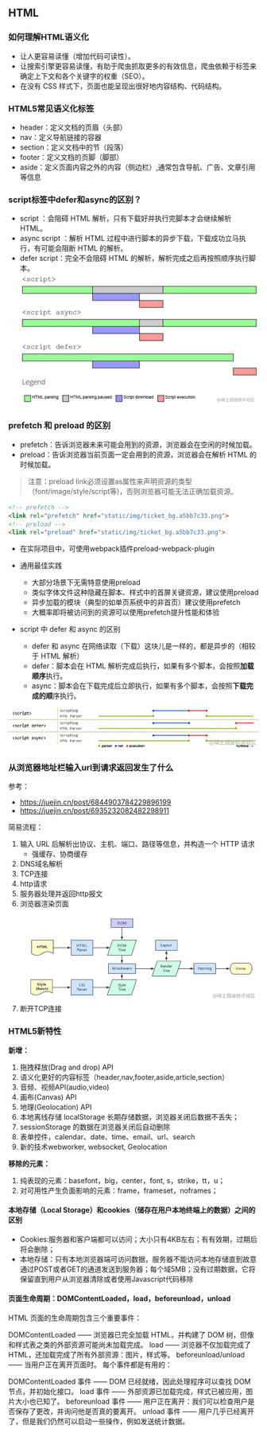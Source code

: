 
## HTML

### 如何理解HTML语义化
* 让人更容易读懂（增加代码可读性）。
* 让搜索引擎更容易读懂，有助于爬虫抓取更多的有效信息，爬虫依赖于标签来确定上下文和各个关键字的权重（SEO）。
* 在没有 CSS 样式下，页面也能呈现出很好地内容结构、代码结构。

### HTML5常见语义化标签
* header：定义文档的页眉（头部）
* nav：定义导航链接的容器
* section：定义文档中的节（段落）
* footer：定义文档的页脚（脚部）
* aside：定义页面内容之外的内容（侧边栏）,通常包含导航、广告、文章引用等信息
### script标签中defer和async的区别？
* script ：会阻碍 HTML 解析，只有下载好并执行完脚本才会继续解析 HTML。
* async script ：解析 HTML 过程中进行脚本的异步下载，下载成功立马执行，有可能会阻断 HTML 的解析。
* defer script：完全不会阻碍 HTML 的解析，解析完成之后再按照顺序执行脚本。
![script执行](../00_images/script_defer_async.png)

### prefetch 和 preload 的区别
* prefetch：告诉浏览器未来可能会用到的资源，浏览器会在空闲的时候加载。
* preload：告诉浏览器当前页面一定会用到的资源，浏览器会在解析 HTML 的时候加载。
> 注意：preload link必须设置as属性来声明资源的类型（font/image/style/script等)，否则浏览器可能无法正确加载资源。
```html
<!-- prefetch -->
<link rel="prefetch" href="static/img/ticket_bg.a5bb7c33.png">
<!-- preload -->
<link rel="preload" href="static/img/ticket_bg.a5bb7c33.png">
```
* 在实际项目中，可使用webpack插件preload-webpack-plugin
* 通用最佳实践
  * 大部分场景下无需特意使用preload
  * 类似字体文件这种隐藏在脚本、样式中的首屏关键资源，建议使用preload
  * 异步加载的模块（典型的如单页系统中的非首页）建议使用prefetch
  * 大概率即将被访问到的资源可以使用prefetch提升性能和体验

* script 中 defer 和 async 的区别
  * defer 和 async 在网络读取（下载）这块儿是一样的，都是异步的（相较于 HTML 解析）
  * defer：脚本会在 HTML 解析完成后执行，如果有多个脚本，会按照**加载顺序**执行。
  * async：脚本会在下载完成后立即执行，如果有多个脚本，会按照**下载完成的顺**序执行。

![script执行](../00_images/defer_async.png)
### 从浏览器地址栏输入url到请求返回发生了什么

参考：
* https://juejin.cn/post/6844903784229896199
* https://juejin.cn/post/6935232082482298911

简易流程：
1. 输入 URL 后解析出协议、主机、端口、路径等信息，并构造一个 HTTP 请求
   * 强缓存、协商缓存
2. DNS域名解析
3. TCP连接
4. http请求
5. 服务器处理并返回http报文
6. 浏览器渲染页面
![浏览器渲染](../00_images/url_browser.png)
7. 断开TCP连接


### HTML5新特性
**新增：**
1. 拖拽释放(Drag and drop) API
2. 语义化更好的内容标签（header,nav,footer,aside,article,section）
3. 音频、视频API(audio,video)
4. 画布(Canvas) API
5. 地理(Geolocation) API
6. 本地离线存储 localStorage 长期存储数据，浏览器关闭后数据不丢失；
7. sessionStorage 的数据在浏览器关闭后自动删除
8. 表单控件，calendar、date、time、email、url、search
9. 新的技术webworker, websocket, Geolocation

**移除的元素：**
1. 纯表现的元素：basefont，big，center，font, s，strike，tt，u；
2. 对可用性产生负面影响的元素：frame，frameset，noframes；

#### 本地存储（Local Storage）和cookies（储存在用户本地终端上的数据）之间的区别
- Cookies:服务器和客户端都可以访问；大小只有4KB左右；有有效期，过期后将会删除；
- 本地存储：只有本地浏览器端可访问数据，服务器不能访问本地存储直到故意通过POST或者GET的通道发送到服务器；每个域5MB；没有过期数据，它将保留直到用户从浏览器清除或者使用Javascript代码移除

#### 页面生命周期：DOMContentLoaded，load，beforeunload，unload
HTML 页面的生命周期包含三个重要事件：

DOMContentLoaded —— 浏览器已完全加载 HTML，并构建了 DOM 树，但像 <img> 和样式表之类的外部资源可能尚未加载完成。
load —— 浏览器不仅加载完成了 HTML，还加载完成了所有外部资源：图片，样式等。
beforeunload/unload —— 当用户正在离开页面时。
每个事件都是有用的：

DOMContentLoaded 事件 —— DOM 已经就绪，因此处理程序可以查找 DOM 节点，并初始化接口。
load 事件 —— 外部资源已加载完成，样式已被应用，图片大小也已知了。
beforeunload 事件 —— 用户正在离开：我们可以检查用户是否保存了更改，并询问他是否真的要离开。
unload 事件 —— 用户几乎已经离开了，但是我们仍然可以启动一些操作，例如发送统计数据。